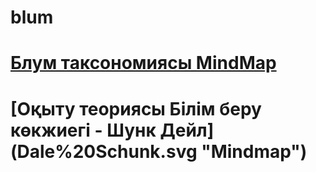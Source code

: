 # blum
# [Блум таксономиясы MindMap](index.svg "Mindmap") <br>
# [Оқыту теориясы Білім беру көкжиегі - Шунк Дейл] (Dale%20Schunk.svg "Mindmap")

